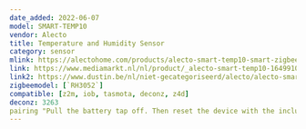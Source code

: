 ```yaml
---
date_added: 2022-06-07
model: SMART-TEMP10
vendor: Alecto
title: Temperature and Humidity Sensor
category: sensor
mlink: https://alectohome.com/products/alecto-smart-temp10-smart-zigbee-temperatuur-en-vochtigheidssensor-wit
link: https://www.mediamarkt.nl/nl/product/_alecto-smart-temp10-1649910.html
link2: https://www.dustin.be/nl/niet-gecategoriseerd/alecto/alecto-smart-zigbee-temperature-humidity-sensor-white-art-smart-temp10-num-12168366/
zigbeemodel: [`RH3052`]
compatible: [z2m, iob, tasmota, deconz, z4d]
deconz: 3263
pairing "Pull the battery tap off. Then reset the device with the included reset tool."
---
```

